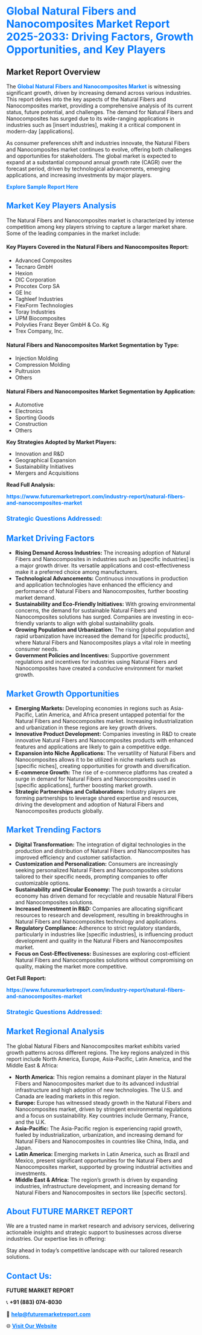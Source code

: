 <h1 style="color: #007BFF;">Global Natural Fibers and Nanocomposites Market Report 2025-2033: Driving Factors, Growth Opportunities, and Key Players</h1>

<section id="overview">
<h2>Market Report Overview</h2>
<p>The <a href="https://www.futuremarketreport.com/industry-report/natural-fibers-and-nanocomposites-market" style="color: #007BFF; text-decoration: none;"><strong>Global Natural Fibers and Nanocomposites Market</strong></a> is witnessing significant growth, driven by increasing demand across various industries. This report delves into the key aspects of the Natural Fibers and Nanocomposites market, providing a comprehensive analysis of its current status, future potential, and challenges. The demand for Natural Fibers and Nanocomposites has surged due to its wide-ranging applications in industries such as [insert industries], making it a critical component in modern-day [applications].</p>
<p>As consumer preferences shift and industries innovate, the Natural Fibers and Nanocomposites market continues to evolve, offering both challenges and opportunities for stakeholders. The global market is expected to expand at a substantial compound annual growth rate (CAGR) over the forecast period, driven by technological advancements, emerging applications, and increasing investments by major players.</p>
</section>

<section id="overview">
<p><a href="https://www.futuremarketreport.com/request-sample/reportId=115013" style="color: #007BFF; text-decoration: none;"><strong>Explore Sample Report Here</strong></a></p>
</section>

<section id="key-players">
<h2 style="color: #007BFF;">Market Key Players Analysis</h2>
<p>The Natural Fibers and Nanocomposites market is characterized by intense competition among key players striving to capture a larger market share. Some of the leading companies in the market include:</p>
<h4>Key Players Covered in the Natural Fibers and Nanocomposites Report:</h4>
<ul><li>Advanced Composites</li><li>Tecnaro GmbH</li><li>Hexion</li><li>DIC Corporation</li><li>Procotex Corp SA</li><li>GE Inc</li><li>Taghleef Industries</li><li>FlexForm Technologies</li><li>Toray Industries</li><li>UPM Biocomposites</li><li>Polyvlies Franz Beyer GmbH &amp; Co. Kg</li><li>Trex Company, Inc.</li></ul>
<h4>Natural Fibers and Nanocomposites Market Segmentation by Type:</h4>
<ul><li>Injection Molding</li><li>Compression Molding</li><li>Pultrusion</li><li>Others</li></ul>

<h4>Natural Fibers and Nanocomposites Market Segmentation by Application:</h4>
<ul><li>Automotive</li><li>Electronics</li><li>Sporting Goods</li><li>Construction</li><li>Others</li></ul>
<p><strong>Key Strategies Adopted by Market Players:</strong></p>
<ul>
<li>Innovation and R&D</li>
<li>Geographical Expansion</li>
<li>Sustainability Initiatives</li>
<li>Mergers and Acquisitions</li>
</ul>
</section>

<section>
<p><strong>Read Full Analysis: </strong></p><a href="https://www.futuremarketreport.com/industry-report/natural-fibers-and-nanocomposites-market" style="color: #007BFF; text-decoration: none;"><strong>https://www.futuremarketreport.com/industry-report/natural-fibers-and-nanocomposites-market</strong></a>
<h3 style="color: #007BFF;">Strategic Questions Addressed:</h3>
</section>

<section id="driving-factors">
<h2 style="color: #007BFF;">Market Driving Factors</h2>
<ul>
<li><strong>Rising Demand Across Industries:</strong> The increasing adoption of Natural Fibers and Nanocomposites in industries such as [specific industries] is a major growth driver. Its versatile applications and cost-effectiveness make it a preferred choice among manufacturers.</li>
<li><strong>Technological Advancements:</strong> Continuous innovations in production and application technologies have enhanced the efficiency and performance of Natural Fibers and Nanocomposites, further boosting market demand.</li>
<li><strong>Sustainability and Eco-Friendly Initiatives:</strong> With growing environmental concerns, the demand for sustainable Natural Fibers and Nanocomposites solutions has surged. Companies are investing in eco-friendly variants to align with global sustainability goals.</li>
<li><strong>Growing Population and Urbanization:</strong> The rising global population and rapid urbanization have increased the demand for [specific products], where Natural Fibers and Nanocomposites plays a vital role in meeting consumer needs.</li>
<li><strong>Government Policies and Incentives:</strong> Supportive government regulations and incentives for industries using Natural Fibers and Nanocomposites have created a conducive environment for market growth.</li>
</ul>
</section>

<section id="growth-opportunities">
<h2 style="color: #007BFF;">Market Growth Opportunities</h2>
<ul>
<li><strong>Emerging Markets:</strong> Developing economies in regions such as Asia-Pacific, Latin America, and Africa present untapped potential for the Natural Fibers and Nanocomposites market. Increasing industrialization and urbanization in these regions are key growth drivers.</li>
<li><strong>Innovative Product Development:</strong> Companies investing in R&D to create innovative Natural Fibers and Nanocomposites products with enhanced features and applications are likely to gain a competitive edge.</li>
<li><strong>Expansion into Niche Applications:</strong> The versatility of Natural Fibers and Nanocomposites allows it to be utilized in niche markets such as [specific niches], creating opportunities for growth and diversification.</li>
<li><strong>E-commerce Growth:</strong> The rise of e-commerce platforms has created a surge in demand for Natural Fibers and Nanocomposites used in [specific applications], further boosting market growth.</li>
<li><strong>Strategic Partnerships and Collaborations:</strong> Industry players are forming partnerships to leverage shared expertise and resources, driving the development and adoption of Natural Fibers and Nanocomposites products globally.</li>
</ul>
</section>

<section id="trending-factors">
<h2 style="color: #007BFF;">Market Trending Factors</h2>
<ul>
<li><strong>Digital Transformation:</strong> The integration of digital technologies in the production and distribution of Natural Fibers and Nanocomposites has improved efficiency and customer satisfaction.</li>
<li><strong>Customization and Personalization:</strong> Consumers are increasingly seeking personalized Natural Fibers and Nanocomposites solutions tailored to their specific needs, prompting companies to offer customizable options.</li>
<li><strong>Sustainability and Circular Economy:</strong> The push towards a circular economy has driven demand for recyclable and reusable Natural Fibers and Nanocomposites solutions.</li>
<li><strong>Increased Investment in R&D:</strong> Companies are allocating significant resources to research and development, resulting in breakthroughs in Natural Fibers and Nanocomposites technology and applications.</li>
<li><strong>Regulatory Compliance:</strong> Adherence to strict regulatory standards, particularly in industries like [specific industries], is influencing product development and quality in the Natural Fibers and Nanocomposites market.</li>
<li><strong>Focus on Cost-Effectiveness:</strong> Businesses are exploring cost-efficient Natural Fibers and Nanocomposites solutions without compromising on quality, making the market more competitive.</li>
</ul>
</section>

<section>
<p><strong>Get Full Report: </strong></p><a href="https://www.futuremarketreport.com/industry-report/natural-fibers-and-nanocomposites-market" style="color: #007BFF; text-decoration: none;"><strong>https://www.futuremarketreport.com/industry-report/natural-fibers-and-nanocomposites-market</strong></a>
<h3 style="color: #007BFF;">Strategic Questions Addressed:</h3>
</section>


<section id="regional-analysis">
<h2 style="color: #007BFF;">Market Regional Analysis</h2>
<p>The global Natural Fibers and Nanocomposites market exhibits varied growth patterns across different regions. The key regions analyzed in this report include North America, Europe, Asia-Pacific, Latin America, and the Middle East & Africa:</p>
<ul>
<li><strong>North America:</strong> This region remains a dominant player in the Natural Fibers and Nanocomposites market due to its advanced industrial infrastructure and high adoption of new technologies. The U.S. and Canada are leading markets in this region.</li>
<li><strong>Europe:</strong> Europe has witnessed steady growth in the Natural Fibers and Nanocomposites market, driven by stringent environmental regulations and a focus on sustainability. Key countries include Germany, France, and the U.K.</li>
<li><strong>Asia-Pacific:</strong> The Asia-Pacific region is experiencing rapid growth, fueled by industrialization, urbanization, and increasing demand for Natural Fibers and Nanocomposites in countries like China, India, and Japan.</li>
<li><strong>Latin America:</strong> Emerging markets in Latin America, such as Brazil and Mexico, present significant opportunities for the Natural Fibers and Nanocomposites market, supported by growing industrial activities and investments.</li>
<li><strong>Middle East & Africa:</strong> The region’s growth is driven by expanding industries, infrastructure development, and increasing demand for Natural Fibers and Nanocomposites in sectors like [specific sectors].</li>
</ul>
</section>

<footer>
<h2 style="color: #007BFF;">About FUTURE MARKET REPORT</h2>
<p>We are a trusted name in market research and advisory services, delivering actionable insights and strategic support to businesses across diverse industries. Our expertise lies in offering:</p>

<p>Stay ahead in today’s competitive landscape with our tailored research solutions.</p>

<h2 style="color: #007BFF;">Contact Us:</h2>
<p><strong>FUTURE MARKET REPORT</strong></p>
<p>📞 <strong>+91 (883) 074-8030</strong></p>
<p>📧 <strong><a href="mailto:help@futuremarketreport.com" style="color: #007BFF;">help@futuremarketreport.com</a></strong></p>
<p>🌐 <strong><a href="https://www.futuremarketreport.com/" style="color: #007BFF;">Visit Our Website</a></strong></p>
</footer>